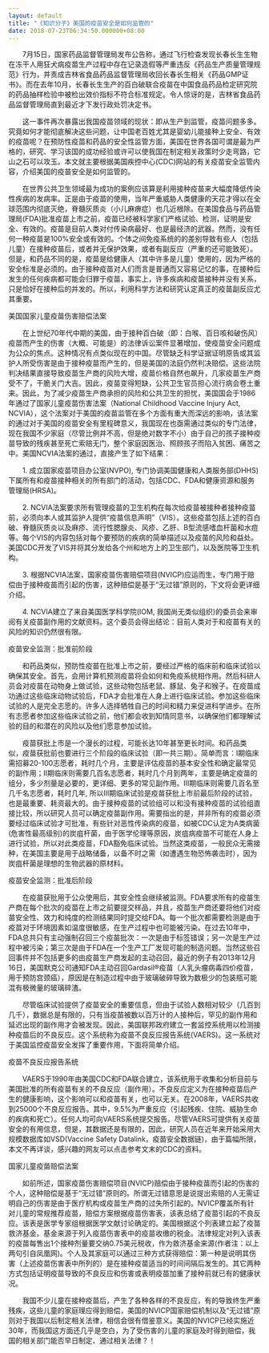 ```yaml
---
layout: default
title: "《知识分子》美国的疫苗安全是如何监管的"
date: 2018-07-23T06:34:50.000000+08:00
---
```


　　7月15日，国家药品监督管理局发布公告称，通过飞行检查发现长春长生生物在冻干人用狂犬病疫苗生产过程中存在记录造假等严重违反《药品生产质量管理规范》行为，并责成吉林省食品药品监督管理局收回长春长生相关《药品GMP证书》。而在去年10月，长春长生生产的百白破联合疫苗在中国食品药品检定研究院的药品抽样检验中被检出效价指标不符合标准规定。令人惊讶的是，吉林省食品药品监督管理局直到最近才下发行政处罚决定书。

　　这一事件再次暴露出我国疫苗领域的现状：即从生产到监管，疫苗问题多多。究竟如何才能彻底解决这些问题，让中国老百姓尤其是婴幼儿能接种上安全、有效的疫苗呢？在预防性疫苗和药品的安全性监管方面，美国在世界各国可谓是最为严格的，研究、学习该国的成功经验或许可以使我国在制定相关政策时少走弯路，它山之石可以攻玉。本文就主要根据美国疾控中心(CDC)网站的有关疫苗安全监管内容，介绍美国的疫苗安全是如何监管的。

　　在世界公共卫生领域最为成功的案例应该算是利用接种疫苗来大幅度降低传染性疾病的发病率。正是由于疫苗的使用，当年严重威胁人类健康的天花才得以在全球范围内彻底灭绝，脊髓灰质炎（小儿麻痹症）也几近根除。在美国食品与药品管理局(FDA)批准疫苗上市之前，疫苗已经被科学家们严格试验、检测，证明是安全、有效的。疫苗是目前人类对付传染病最好、也是最经济的武器。然而，没有任何一种疫苗是100%安全或有效的。个体之间免疫系统的的差别导致有些人（包括儿童）在接种疫苗后，或者并无保护效果，或者有副反应（严重的还可能致死）。但是，和药品不同的是，疫苗是给健康人（其中许多是儿童）使用的，因为严格的安全标准是必须的。由于接种疫苗对人们而言是普通而又容易记忆的事，在接种后发生的任何疾病都可能会归罪于疫苗，事实上，许多疾病和疫苗接种并没有关系，只是恰好在接种后的并发的。所以，利用科学方法和研究认定真正的疫苗副反应尤其重要。

美国国家儿童疫苗伤害赔偿法案

　　在上世纪70年代中期的美国，由于接种百白破（即：白喉、百日咳和破伤风）疫苗而产生的伤害（大概、可能是）的法律诉讼案件显著增加，使疫苗安全问题成为公众的焦点。这种情况有点类似现在的中国。尽管缺乏科学证据证明原告或其监护人所受伤害是由于接种疫苗而产生的，但是美国的法庭仍然判决赔偿。这些法院判决结果直接导致疫苗生产商的风险大增，疫苗价格自然也飙升，几家疫苗生产商受不了，干脆关门大吉。因此，疫苗变得短缺，公共卫生官员担心流行病会卷土重来。因此，为了减少疫苗生产商承担的风险和公共卫生的担忧，美国国会于1986年通过了国家儿童疫苗伤害法案（National Childhood Vaccine Injury Act, NCVIA），这个法案对于美国的疫苗监管在多个方面有重大而深远的影响，该法案的通过对于美国的疫苗安全有里程碑意义，我国现在也亟需通过类似的专门法律，现在我国不少家庭（尽管比例并不高，但是绝对数字不小）由于自己的孩子接种疫苗导致的残疾甚至死亡索赔无门，整个家庭因医治、照顾孩子而陷入贫困、痛苦之中。美国NCVIA法案的通过，直接产生了如下结果：

　　1. 成立国家疫苗项目办公室(NVPO), 专门协调美国健康和人类服务部(DHHS)下属所有和疫苗接种相关的所有部门的活动，包括CDC、FDA和健康资源和服务管理局(HRSA)。

　　2. NCVIA法案要求所有管理疫苗的卫生机构在每次给疫苗被接种者接种疫苗前，必须向本人或其监护人提供“疫苗信息声明”（VIS）。这些疫苗包括上述的百白破、脊髓灰质炎以及麻疹、流行性腮腺炎、风疹、乙肝、B型流感嗜血杆菌和水痘等。每个VIS的内容包括对每个要预防的疾病的简单描述以及疫苗的风险和益处。美国CDC开发了VIS并将其分发给各个州和地方上的卫生部门，以及医院等卫生机构。

　　3. 根据NCVIA法案，国家疫苗伤害赔偿项目(NVICP)应运而生，专门用于赔偿由于接种疫苗而引起的伤害，这种赔偿是基于“无过错”原则的，下文将会更详细介绍。

　　4. NCVIA建立了来自美国医学科学院(IOM, 我国尚无类似组织)的委员会来审阅有关疫苗副作用的文献资料。这个委员会得出结论：目前人类对于和疫苗有关的风险的知识仍然很有限。

疫苗安全监测：批准前阶段

　　和药品类似，预防性疫苗在批准上市之前，要经过严格的临床前和临床试验以确保其安全。首先，会用计算机预测疫苗将会如何和免疫系统相作用。然后科研人员会对疫苗在动物身上做试验，这些动物包括老鼠、豚鼠、兔子和猴子。在疫苗成功通过这些临床动物试验后，FDA才会批准在人身上进行临床试验。参加这些临床试验的人是完全志愿的。许多人选择牺牲自己的时间和精力来促进科学进步。在所有志愿者参加这些临床试验之前，他们都会收到知情同意书，以确保他们都理解试验的目的和潜在的风险以及他们愿意参加试验。

　　疫苗获批上市是一个漫长的过程，可能长达10年甚至更长时间。和药品类似，疫苗获批前也要进行三个阶段的临床试验（即一共三期）。简单而言：I期临床需招募20-100志愿者，耗时几个月，主要是评估疫苗的基本安全性和确定最常见的副作用；II期临床则需要几百名志愿者，耗时几个月到两年，主要是确定疫苗的组分，多少剂量是必要的，更详细、更多的常见副作用。III期临床则需要几百名至几千名志愿者，耗时几年, 所以III期临床试验是疫苗获批上市前最后阶段的试验，也是最重要、耗资最大的。由于接种疫苗的试验组可以和没有接种疫苗的试验组直接比较，所以研究人员可以确定疫苗副作用。需要指出的是，并非所有的疫苗必须要经过临床试验才可批准，有些针对恶性传染病的疫苗，如被CDC认定为A类病菌(危害性最高级别)的炭疽杆菌，由于医学伦理等原因，炭疽病疫苗不可能在人身上进行试验，所以对此类疫苗，FDA豁免临床试验。当然这类疫苗，一般民众无需接种，在美国主要是用于战略储备，以备不时之需（如遭遇生物恐怖袭击时），因为炭疽杆菌是理想的生物武器的原材料。

疫苗安全监测：批准后阶段

　　在疫苗获批用于公众使用后，其安全性会继续被监测。FDA要求所有的疫苗生产商在每个批次的疫苗在上市之前要提交样品，并且，疫苗生产商还要将他们对疫苗安全性、效力和纯度的检测结果同时提交给FDA。每一个批次都需要检测是由于疫苗对于环境因素如温度很敏感，在生产过程中也可能被污染。在过去10年中，FDA总共只有主动强制召回三个疫苗批次：一次是由于标签错误；另一次是生产过程中被污染；第三次是由于FDA在一个生产工厂发现可能的制造问题。当然这些召回事件并不包括更多的由疫苗生产商发起的主动召回，最近的例子有2013年12月16日，美国默克公司通知FDA主动召回Gardasil®疫苗（人乳头瘤病毒四价疫苗，用于预防宫颈癌），原因是在制造过程中由于玻璃破碎导致为数极少的包装瓶可能混有极微量的玻璃碎渣。

　　尽管临床试验提供了疫苗安全的重要信息，但由于试验人数相对较少（几百到几千），数据总是有限的，只有当疫苗被数以百万计的人接种后，罕见的副作用和延迟出现的副作用才会被发现。因此，美国联邦政府建立一套监控系统用以检测接种疫苗后的不良反应。这个系统称为疫苗不良反应报告系统(VAERS)。这一系统对于美国监控疫苗安全发挥了重要作用，下面将简单介绍。

疫苗不良反应报告系统

　　VAERS于1990年由美国CDC和FDA联合建立，该系统用于收集和分析目前与美国批准的所有疫苗有关的不良反应（副作用）。不良反应定义为在接种疫苗后产生的健康影响，这个影响可以和疫苗有关，也可以无关。在2008年，VAERS共收到25000个不良反应报告。其中，9.5%为严重反应（引起残疾、住院、威胁生命的疾病和死亡）。任何人均可向VAERS系统提交报告。尽管VAERS可提供有关疫苗安全的有用信息，但是，其数据还是有限的，因此，研究人员在近年来开始采用大规模数据库如VSD(Vaccine Safety Datalink，疫苗安全数据链)，由于篇幅所限，本文不再详谈，感兴趣的网友可以点击参考文末的CDC的资料。

国家儿童疫苗赔偿法案

　　如前所述，国家疫苗伤害赔偿项目(NVICP)赔偿由于接种疫苗而引起的伤害的个人，这种赔偿是基于“无过错”原则的。所谓无过错意思是说提出索赔的人无需证明自己的伤害是由于医疗机构或疫苗生产商的过失所引起的。NVICP覆盖所有针对儿童的常规推荐疫苗，赔偿方案根据疫苗伤害表，该表总结了疫苗引起的不良反应。该表是医学专家组根据医学文献讨论确定的。美国根据这个列表建立起了疫苗救济基金。基金来源于列入疫苗伤害表中的疫苗收缴的税金。法律规定对列入该表的疫苗每售出1个接种剂量要交纳0.75美元税收，作为救济基金来源(作者注：以上两句引自凤凰网)。个人及其家庭可以通过三种方式获得赔偿：第一种是说明其伤害（上述疫苗伤害表中所列的）是在接种疫苗适当的时间间隔后发生的。其它两种方式包括证明疫苗导致的不良反应和伤害或表明疫苗加重了接种前就已有的健康状况。

　　我国不少儿童在接种疫苗后，产生了各种各样的不良反应，有的导致终生严重残疾，这些儿童的家庭理应得到赔偿，美国的NVICP国家赔偿机制以及“无过错”原则对于我国以后制定相关法律，相信会很有借鉴意义。美国的NVICP已经实施近30年，而我国这方面还几乎是空白，为了受伤害的儿童的家庭及时得到赔偿，我国的相关部门能否早日制定、通过相关法律？！

